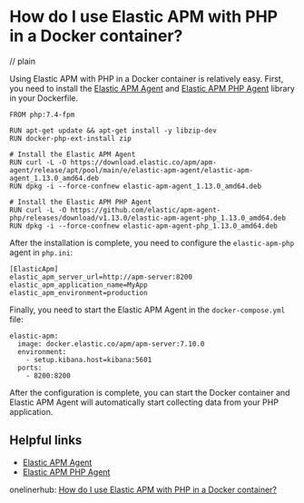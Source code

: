 # How do I use Elastic APM with PHP in a Docker container?
// plain

Using Elastic APM with PHP in a Docker container is relatively easy. First, you need to install the [Elastic APM Agent](https://www.elastic.co/guide/en/apm/agent/php/current/index.html) and [Elastic APM PHP Agent](https://github.com/elastic/apm-agent-php) library in your Dockerfile.

```
FROM php:7.4-fpm

RUN apt-get update && apt-get install -y libzip-dev
RUN docker-php-ext-install zip

# Install the Elastic APM Agent
RUN curl -L -O https://download.elastic.co/apm/apm-agent/release/apt/pool/main/e/elastic-apm-agent/elastic-apm-agent_1.13.0_amd64.deb
RUN dpkg -i --force-confnew elastic-apm-agent_1.13.0_amd64.deb

# Install the Elastic APM PHP Agent
RUN curl -L -O https://github.com/elastic/apm-agent-php/releases/download/v1.13.0/elastic-apm-agent-php_1.13.0_amd64.deb
RUN dpkg -i --force-confnew elastic-apm-agent-php_1.13.0_amd64.deb
```

After the installation is complete, you need to configure the `elastic-apm-php` agent in `php.ini`:

```
[ElasticApm]
elastic_apm_server_url=http://apm-server:8200
elastic_apm_application_name=MyApp
elastic_apm_environment=production
```

Finally, you need to start the Elastic APM Agent in the `docker-compose.yml` file:

```
elastic-apm:
  image: docker.elastic.co/apm/apm-server:7.10.0
  environment:
    - setup.kibana.host=kibana:5601
  ports:
    - 8200:8200
```

After the configuration is complete, you can start the Docker container and Elastic APM Agent will automatically start collecting data from your PHP application.

## Helpful links
- [Elastic APM Agent](https://www.elastic.co/guide/en/apm/agent/php/current/index.html)
- [Elastic APM PHP Agent](https://github.com/elastic/apm-agent-php)

onelinerhub: [How do I use Elastic APM with PHP in a Docker container?](https://onelinerhub.com/php-elastica/how-do-i-use-elastic-apm-with-php-in-a-docker-container)